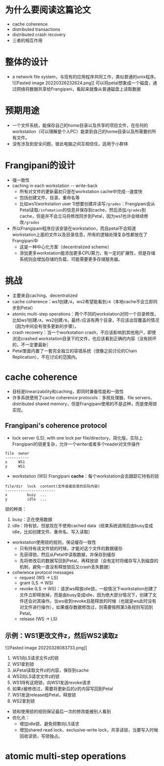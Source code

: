 # 为什么要阅读这篇论文
- cache coherence
- distributed transactions
- distributed crash recovery
- 三者的相互作用
# 整体的设计
- a network file system，与现有的应用程序共同工作，类似普通的unix程序。
![[Pasted image 20220326232624.png]]
可以将petal想象成一个磁盘，通过网络将数据共享给Frangipani，看起来就像从普通磁盘上读取数据
# 预期用途
- 一个文件系统，能保存自己的home目录以及共享的项目文件，在任何的workstation（可以理解是个人PC）能拿到自己的home目录以及所需要的所有文件。
- 没有涉及到安全问题，彼此电脑之间互相信任，适用于小群体
# Frangipani的设计
- 强一致性
- caching in each workstation -- write-back
	- 所有对文件的更新最初只是在workstation cache中完成--速度快
	- 包括创建文件、目录、重命名等
	- 比如ws1(workstation user 1)想要创建并读写`/grades`：Frangipani会从Petal读取`/infomation`的信息并保存到cache，然后添加`/grades`到cache，但是并不会立马将修改同步到Petal，因为ws1也许会继续修改`/grades`
- 所以Frangipani程序应该安装在workstation，而且petal不会知道workstation上面的文件以及目录信息，所有的逻辑处理复杂性都放在了Frangipani中
	- 这是一种中心化方案（decentralized scheme）
	- 添加更多workstation能添加更多CPU算力，有一定的扩展性，但是存储系统则会增加存储的负载，可能需要更多存储服务器。
# 挑战
- 主要来自caching、decentralized
- cache coherence：ws1创建`/A`，ws2希望能看到`/A`（本地cache不会立即同步到Petal）
- atomic multi-step operations：两个不同的workstation对同一个目录修改，比如ws1创建`/A`，ws2创建`/B`，最终`/`应该有两个目录，不应该出现覆盖的情况（因为中间会有很多更新的步骤）。
- crash recovery：当一个workstation crash，不应该影响到其他用户，即使浏览crashed workstation目录下的文件，也应该看到正确的内容（没有损坏的，不一定要最新）
- Petal里面内置了一套完全独立的容错系统（很像之前讨论的Chain Replication），不在讨论的范围内。
# cache coherence
- 目标是linearizability和caching，即同时兼备性能和一致性
- 许多系统使用了cache coherence protocols：多核处理器、file servers、distributed shared memory，但是Frangipani使用的不是这种，而是使用锁实现。
## Frangipani's coherence protocol
- lock server (LS), with one lock per file/directory，简化版，实际上Frangipani的锁更复杂，允许一个writer或者多个reader对文件操作
```
file  owner
-----------
x     WS1
y     WS1
```
- workstation (WS) Frangipani **cache**：每个workstation会去跟踪它持有的锁
```
file/dir  lock  content(文件或者目录的实际内容)
-----------------------
x         busy  ...
y         idle  ...
```
锁的种类：
1. busy：正在使用数据
2. idle：持有锁，但是现在不使用cached data（结束系统调用后由busy变成idle，比如创建文件、重命名、写入读取）
- workstation使用锁的规则，保证缓存一致性
	- 只有持有该文件锁的时候，才能对这个文件的数据缓存
	- 先获得锁，然后从Petal中读取数据，并保存到缓存
	- 先将修改后的数据写回到Petal，再释放锁（会有定时将缓存写入到磁盘的机制，避免一直没有释放锁后又crash丢失数据）
- coherence protocol messages
	- request  (WS -> LS)
	- grant (LS -> WS)
	- revoke (LS -> WS)：请求ws释放idle锁，一般情况下workstation创建了文件立即释放掉，而是由busy变成idle，因为绝大部分情况下，创建了文件还会对其操作。当ws收到revoke且能释放的时候（也就是ws此时没有对文件进行操作），如果缓存数据修改过，则需要按照第3条规则写回到Petal。
	- release (WS -> LS)
## 示例：WS1更改文件z，然后WS2读取z
![[Pasted image 20220328083733.png]]
1. WS1向LS请求文件z的锁
2. WS1拿到锁
3. 从Petal读取文件z的内容，保存到cache
4. WS2向LS请求文件z的锁
5. WS1持有这把锁，向WS1发送revoke请求
6. 如果z被修改过，需要将更新后的z的内容写回到Petal
7. WS1发送release给Petal，释放锁
8. WS2拿到锁
- 锁和使用锁的规则保证最后一次的修改能被别人看到
- 优化点：
	- 增加idle锁，避免频繁向LS请求
	- 增加shared read lock、exclusive-write lock，共享读锁，当要写入时候回收读锁，写锁独占。
# atomic multi-step operations
